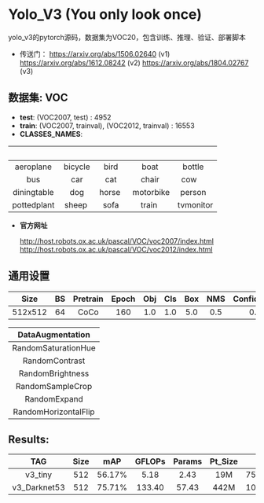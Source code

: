 # Yolo_V3 (You only look once)
yolo_v3的pytorch源码，数据集为VOC20，包含训练、推理、验证、部署脚本

- 传送门：
https://arxiv.org/abs/1506.02640 (v1)
https://arxiv.org/abs/1612.08242 (v2)
https://arxiv.org/abs/1804.02767 (v3)

## 数据集: VOC 
- **test**: (VOC2007, test) : 4952
- **train**: (VOC2007, trainval), (VOC2012, trainval) : 16553
- **CLASSES_NAMES**: 

|             |          |         |           |           |
| :---------: | :------: | :-----: | :-------: | :-------: |
|  aeroplane  | bicycle  |  bird   |   boat    | bottle    |
|     bus     |   car    |  cat    |  chair    | cow       |
| diningtable |   dog    | horse   | motorbike | person    |
| pottedplant |  sheep   |  sofa   |  train    | tvmonitor |

- **官方网址** 

    http://host.robots.ox.ac.uk/pascal/VOC/voc2007/index.html
    http://host.robots.ox.ac.uk/pascal/VOC/voc2012/index.html


## 通用设置
| Size  |  BS | Pretrain| Epoch| Obj | Cls | Box | NMS | Confidence| APT | Learningrate|
| :---: |:---:|  :---:  | :---:|   :---: |:---:  | :---:      | :---:    | :---:    | :---:    |:---:    |
|512x512|  64 |   CoCo  |  160 |   1.0 | 1.0  | 5.0        | 0.5      |  0.3     | SGD| 0.01|

|DataAugmentation|
|   :---:     |
|RandomSaturationHue|
|RandomContrast|
|RandomBrightness|
|RandomSampleCrop|
|RandomExpand|
|RandomHorizontalFlip|

## Results:
| TAG  |  Size|    mAP    |    GFLOPs     |Params |Pt_Size| FPS |
| :---: |   :---:   | :---:   |  :---:  |:---:  |:---:  |:---:  |
|v3_tiny|   512   |56.17%  |   5.18      | 2.43| 19M|75.44(1050Ti)|
|v3_Darknet53|   512   |75.71%  |  133.40      | 57.43| 442M|10.32(1050Ti)|